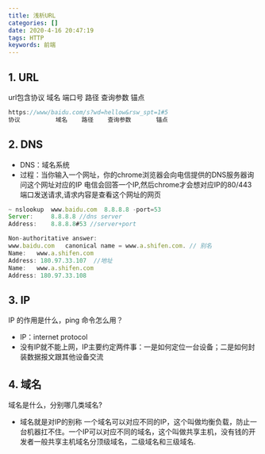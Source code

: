 ```yaml
---
title: 浅析URL
categories: []
date: 2020-4-16 20:47:19
tags: HTTP
keywords: 前端 
---
```

## 1. URL
url包含协议 域名 端口号 路径 查询参数 锚点

```javascript
https://www/baidu.com/s?wd=hellow&rsw_spt=1#5
协议          域名    路径    查询参数       锚点
```

## 2. DNS
- DNS：域名系统
- 过程：当你输入一个网址，你的chrome浏览器会向电信提供的DNS服务器询问这个网址对应的IP
电信会回答一个IP,然后chrome才会想对应IP的80/443端口发送请求,请求内容是查看这个网址的网页

```javascript
~ nslookup  www.baidu.com  8.8.8.8 -port=53
Server:     8.8.8.8 //dns server
Address:    8.8.8.8#53 //server+port

Non-authoritative answer:
www.baidu.com   canonical name = www.a.shifen.com. // 别名
Name:   www.a.shifen.com 
Address: 180.97.33.107  //地址
Name:   www.a.shifen.com
Address: 180.97.33.108
```
## 3. IP
IP 的作用是什么，ping 命令怎么用？

   -  IP：internet protocol
   -   没有IP就不能上网，IP主要约定两件事：一是如何定位一台设备；二是如何封装数据报文跟其他设备交流
 	
## 4. 域名
域名是什么，分别哪几类域名?

   - 域名就是对IP的别称
    一个域名可以对应不同的IP，这个叫做均衡负载，防止一台机器扛不住。一个IP可以对应不同的域名，这个叫做共享主机，没有钱的开发者一般共享主机域名分顶级域名，二级域名和三级域名.
